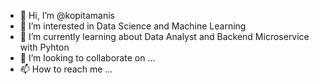 - 👋 Hi, I’m @kopitamanis
- 👀 I’m interested in Data Science and Machine Learning
- 🌱 I’m currently learning about Data Analyst and Backend Microservice with Pyhton
- 💞️ I’m looking to collaborate on ...
- 📫 How to reach me ...

<!---
kopitamanis/kopitamanis is a ✨ special ✨ repository because its `README.md` (this file) appears on your GitHub profile.
You can click the Preview link to take a look at your changes.
--->
